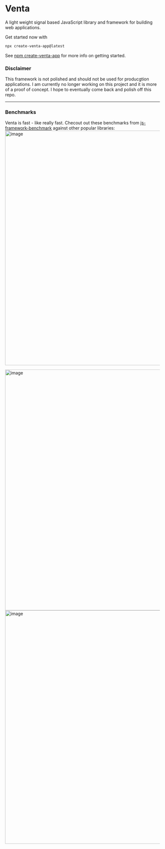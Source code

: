 # Venta
 A light weight signal based JavaScript library and framework for building web applications.

 Get started now with
```bash
npx create-venta-app@latest
```
See [npm create-venta-app](https://www.npmjs.com/package/create-venta-app) for more info on getting started.

### Disclaimer
This framework is not polished and should not be used for producgtion applications. I am currently no longer working on this project and it is more of a proof of concept. I hope to eventually come back and polish off this repo. 

----
### Benchmarks
 Venta is fast - like really fast. Checout out these benchmarks from [js-framework-benchmark](https://krausest.github.io/js-framework-benchmark/current.html) against other popular libraries:
 <img width="761" alt="image" src="https://github.com/user-attachments/assets/01fc1d38-eae0-48df-8c6c-54bd30e8c85b">

 <img width="781" alt="image" src="https://github.com/user-attachments/assets/b681b962-1f8c-4801-b05f-a1c40574a40a">

<img width="757" alt="image" src="https://github.com/user-attachments/assets/5d0477f9-2915-4418-980e-cc97bc5097fc">


